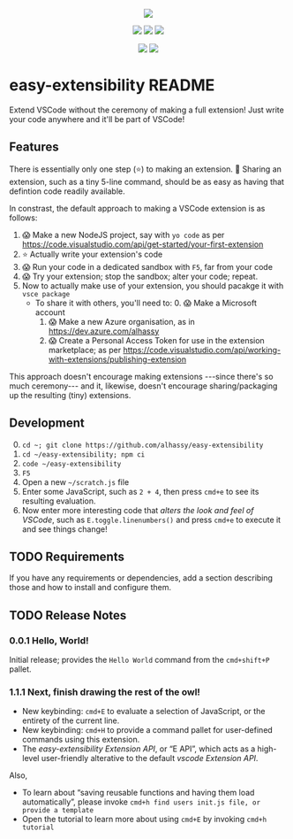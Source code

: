 <div align="center">

<!-- logo=Gnu-Emacs  ~~~ a nice big `E` ;-) !-->
<a href="https://marketplace.visualstudio.com/items?itemName=alhassy.easy-extensibility"><img src="https://img.shields.io/badge/easy--extensibility-1.1.1-informational?logo=javascript"></a>

<span>    
<a href="https://www.gnu.org/licenses/gpl-3.0.en.html"><img src="https://img.shields.io/badge/license-GNU_3-informational?logo=read-the-docs"></a>
<a href="https://github.com/alhassy/easy-extensibility/blob/main/extension.js#L3"><img src="https://img.shields.io/badge/documentation-JsDocs-success?logo=read-the-docs"></a>
<a href="https://github.com/alhassy/easy-extensibility/issues"><img src="https://img.shields.io/badge/contributions-welcome-green?logo=nil"></a>
</span>
    
<a href="https://alhassy.github.io/"><img src="https://img.shields.io/badge/author-musa_al--hassy-purple?logo=nintendo-3ds"></a>
<a href="https://www.buymeacoffee.com/alhassy"><img src="https://img.shields.io/badge/-buy_me_a%C2%A0coffee-gray?logo=buy-me-a-coffee"></a>

</div>

# easy-extensibility README

Extend VSCode without the ceremony of making a full extension! Just write your code anywhere and it'll be part of VSCode!

## Features

<!-- Describe specific features of your extension including screenshots of your extension in action. Image paths are relative to this README file.

For example if there is an image subfolder under your extension project workspace:

\!\[feature X\]\(images/feature-x.png\)

> Tip: Many popular extensions utilize animations. This is an excellent way to show off your extension! We recommend short, focused animations that are easy to follow. -->

There is essentially only one step (⭐) to making an extension.
🤗 Sharing an extension, such as a tiny 5-line command, should be as easy as having that defintion code readily available.

In constrast, the default approach to making a VSCode extension is as follows:
1. 😱 Make a new NodeJS project, say with `yo code` as per https://code.visualstudio.com/api/get-started/your-first-extension
2. ⭐ Actually write your extension's code
3. 😱 Run your code in a dedicated sandbox with `F5`, far from your code
4. 😱 Try your extension; stop the sandbox; alter your code; repeat.
5. Now to actually make use of your extension, you should pacakge it with `vsce package`
   - To share it with others, you'll need to:
      0. 😱 Make a Microsoft account
      1. 😱 Make a new Azure organisation, as in https://dev.azure.com/alhassy      
      2. 😱 Create a Personal Access Token for use in the extension marketplace; as per https://code.visualstudio.com/api/working-with-extensions/publishing-extension

This approach doesn't encourage making extensions ---since there's so much ceremony--- and it, likewise, doesn't encourage sharing/packaging up the resulting (tiny) extensions.

## Development

0. `cd ~; git clone https://github.com/alhassy/easy-extensibility`
0. `cd ~/easy-extensibility; npm ci`
1. `code ~/easy-extensibility`
2. `F5`
3. Open a new `~/scratch.js` file
4. Enter some JavaScript, such as `2 + 4`, then press `cmd+e` to see its resulting evaluation.
5. Now enter more interesting code that *alters the look and feel of VSCode*, such as 
   `E.toggle.linenumbers()` and press `cmd+e` to execute it and see things change!
<!-- 3. In the new VSCode instance, `Cmd+Shift+P` then `Hello World` to see things run.
 -->
## TODO Requirements

If you have any requirements or dependencies, add a section describing those and how to install and configure them.

<!-- ## TODO Extension Settings

Include if your extension adds any VS Code settings through the `contributes.configuration` extension point.

For example:

This extension contributes the following settings:

* `myExtension.enable`: enable/disable this extension
* `myExtension.thing`: set to `blah` to do something

## TODO Known Issues

Calling out known issues can help limit users opening duplicate issues against your extension.
 -->
## TODO Release Notes

<!-- Users appreciate release notes as you update your extension.

All notable changes to the "easy-extensibility" extension will be documented in this file.

Check [Keep a Changelog](http://keepachangelog.com/) for recommendations on how to structure this file.
 -->
### 0.0.1 Hello, World!

Initial release; provides the `Hello World` command from the `cmd+shift+P` pallet.

### 1.1.1 Next, finish drawing the rest of the owl!

- New keybinding: `cmd+E` to evaluate a selection of JavaScript, or the entirety of the current line.
- New keybinding: `cmd+H` to provide a command pallet for user-defined commands using this extension.
- The *easy-extensibility Extension API*, or “E API”, which acts as a high-level user-friendly alterative to the default *vscode Extension API*.

Also,
- To learn about “saving reusable functions and having them load automatically”, please invoke `cmd+h find users init.js file, or provide a template`
- Open the tutorial to learn more about using `cmd+E` by invoking `cmd+h tutorial`
